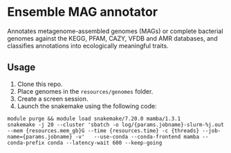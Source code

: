 # Ensemble MAG annotator

Annotates metagenome-assembled genomes (MAGs) or complete bacterial genomes against the KEGG, PFAM, CAZY, VFDB and AMR databases, and classifies annotations into ecologically meaningful traits. 

## Usage

1. Clone this repo.
2. Place genomes in the `resources/genomes` folder.
3. Create a screen session.
4. Launch the snakemake using the following code:
```
module purge && module load snakemake/7.20.0 mamba/1.3.1
snakemake -j 20 --cluster 'sbatch -o log/{params.jobname}-slurm-%j.out --mem {resources.mem_gb}G --time {resources.time} -c {threads} --job-name={params.jobname} -v'   --use-conda --conda-frontend mamba --conda-prefix conda --latency-wait 600 --keep-going
```

